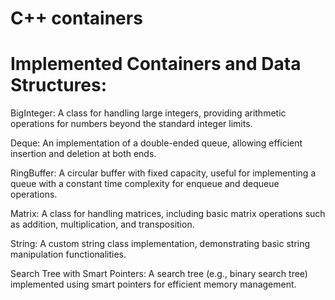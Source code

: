 # C++ containers
# Implemented Containers and Data Structures:
BigInteger: A class for handling large integers, providing arithmetic operations for numbers beyond the standard integer limits.

Deque: An implementation of a double-ended queue, allowing efficient insertion and deletion at both ends.

RingBuffer: A circular buffer with fixed capacity, useful for implementing a queue with a constant time complexity for enqueue and dequeue operations.

Matrix: A class for handling matrices, including basic matrix operations such as addition, multiplication, and transposition.

String: A custom string class implementation, demonstrating basic string manipulation functionalities.

Search Tree with Smart Pointers: A search tree (e.g., binary search tree) implemented using smart pointers for efficient memory management.

